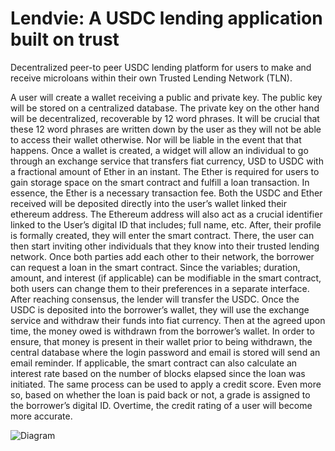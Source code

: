 # Lendvie: A USDC lending application built on trust

Decentralized peer-to peer USDC lending platform for users to make and receive microloans within their own Trusted Lending Network (TLN). 

A user will create a wallet receiving a public and private key. The public key will be stored on a centralized database. The private key on the other hand will be decentralized, recoverable by 12 word phrases. It will be crucial that these 12 word phrases are written down by the user as they will not be able to access their wallet otherwise. Nor will be liable in the event that that happens. Once a wallet is created, a widget will allow an individual to go through an exchange service that transfers fiat currency, USD to USDC with a fractional amount of Ether in an instant. The Ether is required for users to gain storage space on the smart contract and fulfill a loan transaction. In essence, the Ether is a necessary transaction fee. Both the USDC and Ether received will be deposited directly into the user’s wallet linked their ethereum address. The Ethereum address will also act as a crucial identifier linked to the User’s digital ID that includes; full name, etc. After, their profile is formally created, they will enter the smart contract. There, the user can then start inviting other individuals that they know into their trusted lending network. Once both parties add each other to their network, the borrower can request a loan in the smart contract. Since the variables; duration, amount, and interest (if applicable) can be modifiable in the smart contract, both users can change them to their preferences in a separate interface. After reaching consensus, the lender will transfer the USDC. Once the USDC is deposited into the borrower’s wallet, they will use the exchange service and withdraw their funds into fiat currency. Then at the agreed upon time, the money owed is withdrawn from the borrower’s wallet. In order to ensure, that money is present in their wallet prior to being withdrawn, the central database where the login password and email is stored will send an email reminder. If applicable, the smart contract can also calculate an interest rate based on the number of blocks elapsed since the loan was initiated. The same process can be used to apply a credit score. Even more so, based on whether the loan is paid back or not, a grade is assigned to the borrower’s digital ID. Overtime, the credit rating of a user will become more accurate. 

![Diagram](Diagram.jpg)

